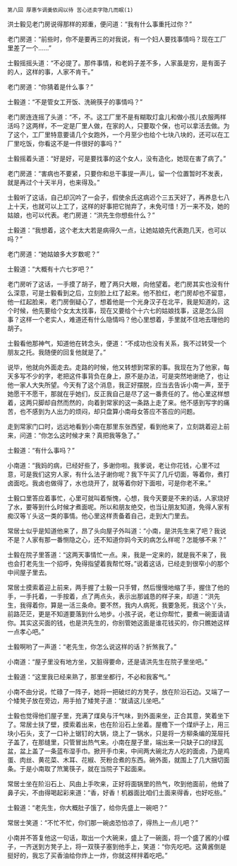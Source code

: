     第八回 厚惠乍调羮依闾以待 苦心还卖字隐几而眠(1) 

   洪士毅见老门房说得那样的郑重，便问道：“我有什么事重托过你？”

   老门房道：“前些时，你不是要再三的对我说，有一个妇人要找事情吗？现在工厂里差了一个……”

   士毅摇摇头道：“不必提了。那件事情，和老妈子差不多，人家虽是穷，是有面子的人，这样的事，人家不肯干。”

   老门房道：“你猜着是什么事？”

   士毅道：“不是管女工开饭、洗碗筷子的事情吗？”

   老门房连连摇了头道：“不，不。这工厂里不是有糊取灯盒儿和做小孩儿衣服两样活吗？这两样，不一定是厂里人做，在家的人，只要取个保，也可以拿活去做。为了这个，工厂里特意要请几个女跑外，一个月至少也给个七块八块的，还可以在工厂里吃饭，你看这不是一件很好的事吗？”

   士毅摇着头道：“好是好，可是要找事的这个女人，没有造化，她现在害了病了。”

   老门房道：“害病也不要紧，只要你和总干事提一声儿，留一个位置暂时不发表，就是再过个十天半月，也来得及。”

   士毅听了这话，自己却沉吟了一会子，假使余氏这病迟个三五天好了，再养息七八上十天，也就可以上工了，这样的好事把它抛弃了，未免可惜！万一来不及，她的姑娘，也可以代表。老门房道：“洪先生你想些什么？”

   士毅道：“我想着，这个老太大若是病得久一点，让她姑娘先代表跑几天，也可以吗？”

   老门房道：“她姑娘多大岁数呢？”

   士毅道：“大概有十六七岁吧？”

   老门房听了这话，一手摸了胡子，瞪了两只大眼，向他望着。老门房其实也没有什么深意，可是士毅看到之后，立刻脸上红了起来。他不脸红，老门房却也不留意，他一红起脸来，老门房倒疑心了，想着他是一个光身汉子在北平，我是知道的，这个时候，他先要给个女太太找事，现在又要给个十六七的姑娘找事，这是怎么回事？这样一个老实人，难道还有什么隐情吗？他心里想着，手里就不住地去理他的胡子。

   士毅看他那神气，知道他在转念头，便道：“不成功也没有关系，我不过转受一个朋友之托。我随便的回复他就是了。”

   说毕，他就向外面走去。走路的时候，他又转想到常家的事。我现在为了他家，每天多写不少的字，老把这件事背负在身上，原不是办法，可是突然地谢绝了，也让他一家人大失所望。今天有了这个消息，我正好摆脱，应当去告诉小南一声，至于她愿干不愿干，那就在乎她们，反正我自己是尽了这一番责任的了。他心里这样想着，这两只脚却自然而然的，向着到常家的这一条路上走了来。他不感到写字的痛苦，也不感到为人出力的烦闷，却只盘算小南母女答应不答应的问题。

   走到常家门口时，远远地看到小南在那里东张西望，看到他来了，立刻跳着迎上前来，问道：“你怎么这时候才来？真把我等急了。”

   士毅道：“有什么事吗？”

   小南道：“我妈的病，已经好些了，多谢你啦。我爹说，老让你花钱，心里不过意，可是我们这穷人家，有什么法子谢你呢？我下午买了几斤切面，等着你，煮打卤面吃。我卤也做得了，水也烧开了，就等着你好下面啦，可是你老不来。”

   士毅口里答应着事忙，心里可就叫着惭愧，心想，我今天要是不来的话，人家烧好了水，要等到什么时候才煮面呢。所以和朋友绝交，也当让朋友知道，免得人家有痴汉等丫头这一类的事情。他心里这样责备着自己，走到大门里去。

   常居士似乎是知道他来了，昂了头向屋子外叫道：“小南，是洪先生来了吧？我说不是？人家有那一番恻隐之心，还不知道你妈今天的病怎么样呢？怎能够不来？”

   士毅在院子里答道：“这两天事情忙一点。来，我是一定来的，就是我不来了，我也会打老先生一个招呼，免得指望着我帮忙呀。”说着这话，已经走到很窄小的那个中间屋子里去。

   常居士摸索着迎上前来，两手握了士毅一只手臂，然后慢慢地缩了手，握住了他的手，一手托着，一手按着，点了两点头，表示出那诚恳的样子来，却道：“洪先生，我得着你，算是一活三条命。要不然，我内人病死，我要急死，我这个丫头，前路茫茫，更是不知道要落到什么地步。小孩子说，老让你帮忙，要煮一碗面请请你。其实这买面的钱，也是洪先生的，你别管她这面是谁花钱买的，你只瞧她这样一点孝心吧。”

   士毅啊哟了一声道：“老先生，你怎么说这样的话？折煞我了。”

   小南道：“屋子里没有地方坐，又脏得要命，还是请洪先生在院子里坐吧。”

   士毅道：“这里我已经来熟了，那里坐都行，不必和我客气。”

   小南不由分说，忙碌了一阵子，她将一把破烂的方凳子，放在阶沿石边。又端了一个矮凳子放在旁边，用手拍了矮凳子道：“就请这儿坐吧。”

   士毅也觉得他们屋子里，充满了煤臭与汗气味，到外面来坐，正合其意，笑着坐下了。常居士扶了壁，摸索着出来，也在阶沿石上坐着。屋檐下一个煤炉子上，用三块小石头，支了一口补上锯钉的大锅，烧上了一锅水，只是将一方柳条编的笼屉托子盖了，在那缝里，只管冒出热气来。小南在屋子里，端出来一只缺子口的绿瓦盆，盆上盖了一条蓝布湿手巾。掀开手巾来，中间两大碗北方人吃的面卤，乃是鸡蛋、肉丝、黄花菜、木耳、花椒、芡粉合煮的东西。碗外面，就围上了几大捆切面条。于是小南取了笊篱筷子，就在当院子下起面来。

   常居士坐在阶沿石上、风由上手吹来，正好将面锅里的热气，吹到他面前，他耸了鼻子尖，不由得喝起彩来道：“香，好香！机器面比咱们土面来得香，也好吃些。”

   士毅道：“老先生，你大概肚子饿了，给你先盛上一碗吧？”

   常居士笑道：“不忙不忙，你们那一碗卤恐怕凉了，得热上一点儿吧？”

   小南并不答复他这一句话，取出一个大碗来，盛上了一碗面，将一个盛了酱的小蝶子，一齐送到方凳子上，将一双筷子塞到他手上，笑道：“你先吃吧。这黄酱倒是挺好的，我忘了买香油给你炸上一炸，你就这样拌着吃吧。”

